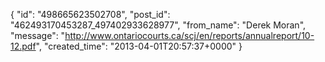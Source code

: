  {
   "id": "498665623502708",
   "post_id": "462493170453287_497402933628977",
   "from_name": "Derek Moran",
   "message": "http://www.ontariocourts.ca/scj/en/reports/annualreport/10-12.pdf",
   "created_time": "2013-04-01T20:57:37+0000"
 }
